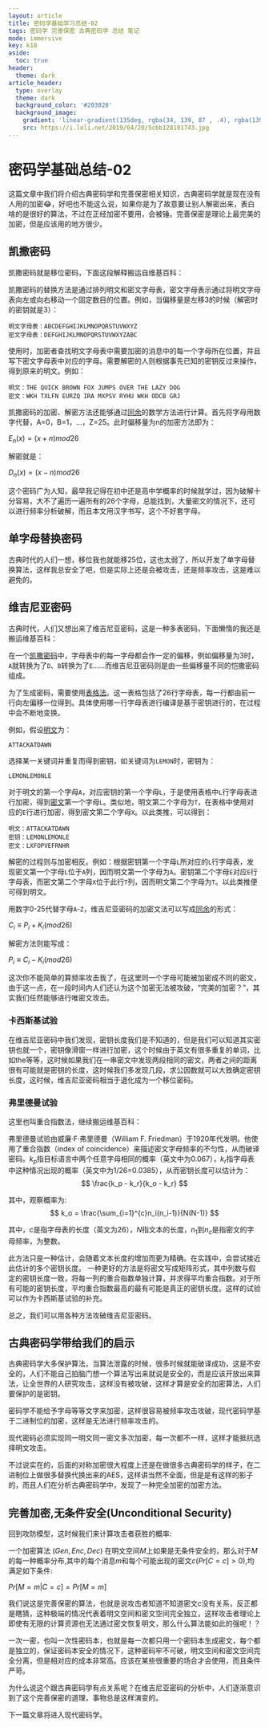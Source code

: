 ```yaml
---
layout: article
title: 密码学基础学习总结-02
tags: 密码学 完善保密 古典密码学 总结 笔记
mode: immersive
key: k18
aside:
  toc: true
header:
  theme: dark
article_header:
  type: overlay
  theme: dark
  background_color: '#203028'
  background_image:
    gradient: 'linear-gradient(135deg, rgba(34, 139, 87 , .4), rgba(139, 34, 139, .4))'
    src: https://i.loli.net/2019/04/20/5cbb128101743.jpg
---
```


# 密码学基础总结-02

这篇文章中我们将介绍古典密码学和完善保密相关知识，古典密码学就是现在没有人用的加密😂，好吧也不能这么说，如果你是为了故意要让别人解密出来，表白啥的是很好的算法，不过在正经加密不要用，会被锤。完善保密是理论上最完美的加密，但是应该用的地方很少。

## 凯撒密码

凯撒密码就是移位密码，下面这段解释搬运自维基百科：

凯撒密码的替换方法是通过排列明文和密文字母表，密文字母表示通过将明文字母表向左或向右移动一个固定数目的位置。例如，当偏移量是左移3的时候（解密时的密钥就是3）：

```
明文字母表：ABCDEFGHIJKLMNOPQRSTUVWXYZ
密文字母表：DEFGHIJKLMNOPQRSTUVWXYZABC
```

使用时，加密者查找明文字母表中需要加密的消息中的每一个字母所在位置，并且写下密文字母表中对应的字母。需要解密的人则根据事先已知的密钥反过来操作，得到原来的明文。例如：

```
明文：THE QUICK BROWN FOX JUMPS OVER THE LAZY DOG
密文：WKH TXLFN EURZQ IRA MXPSV RYHU WKH ODCB GRJ
```

凯撒密码的加密、解密方法还能够通过[同余](https://www.wikiwand.com/zh-hans/%E5%90%8C%E4%BD%99)的数学方法进行计算。首先将字母用数字代替，A=0，B=1，...，Z=25。此时偏移量为n的加密方法即为：

$E_n(x) = (x+n) mod 26$


解密就是：

$D_n(x) = (x - n)mod26$

这个密码广为人知，最早我记得在初中还是高中学概率的时候就学过，因为破解十分容易，大不了遍历一遍所有的26个字母，总能找到，大量密文的情况下，还可以进行频率分析破解，而且本文用汉字书写，这个不好套字母。

## 单字母替换密码

古典时代的人们一想，移位我也就能移25位，这也太弱了，所以开发了单字母替换算法，这样我总安全了吧，但是实际上还是会被攻击，还是频率攻击，这是难以避免的。

## 维吉尼亚密码

古典时代，人们又想出来了维吉尼亚密码，这是一种多表密码，下面懒惰的我还是搬运维基百科：

在一个[凯撒密码](https://www.wikiwand.com/zh-hans/%E5%87%B1%E6%92%92%E5%AF%86%E7%A2%BC)中，字母表中的每一字母都会作一定的偏移，例如偏移量为3时，`A`就转换为了`D`、`B`转换为了`E`……而维吉尼亚密码则是由一些偏移量不同的恺撒密码组成。

为了生成密码，需要使用[表格法](https://www.wikiwand.com/zh-hans/%E8%A1%A8%E6%A0%BC%E6%B3%95)。这一表格包括了26行字母表，每一行都由前一行向左偏移一位得到。具体使用哪一行字母表进行编译是基于密钥进行的，在过程中会不断地变换。

例如，假设[明文](https://www.wikiwand.com/zh-hans/%E6%98%8E%E6%96%87)为：

```
ATTACKATDAWN
```

选择某一关键词并重复而得到密钥，如关键词为`LEMON`时，密钥为：

```
LEMONLEMONLE
```

对于明文的第一个字母`A`，对应密钥的第一个字母`L`，于是使用表格中`L`行字母表进行加密，得到[密文](https://www.wikiwand.com/zh-hans/%E5%AF%86%E6%96%87)第一个字母`L`。类似地，明文第二个字母为`T`，在表格中使用对应的`E`行进行加密，得到密文第二个字母`X`。以此类推，可以得到：

```
明文：ATTACKATDAWN
密钥：LEMONLEMONLE
密文：LXFOPVEFRNHR
```

解密的过程则与加密相反。例如：根据密钥第一个字母`L`所对应的`L`行字母表，发现密文第一个字母`L`位于`A`列，因而明文第一个字母为`A`。密钥第二个字母`E`对应`E`行字母表，而密文第二个字母`X`位于此行`T`列，因而明文第二个字母为`T`。以此类推便可得到明文。

用数字0-25代替字母`A`-`Z`，维吉尼亚密码的加密文法可以写成[同余](https://www.wikiwand.com/zh-hans/%E5%90%8C%E4%BD%99)的形式：

$C_i \equiv P_i + K_i (mod26)$


解密方法则能写成：

$P_i \equiv C_i - K_i (mod26)$

这次你不能简单的算频率攻击我了，在这里同一个字母可能被加密成不同的密文，由于这一点，在一段时间内人们还认为这个加密无法被攻破，“完美的加密？”，其实我们任然能够进行唯密文攻击。

### 卡西斯基试验

在维吉尼亚密码中我们发现，密钥长度我们是不知道的，但是我们可以知道其实密钥也就一个，密钥像滑窗一样进行加密，这个时候由于英文有很多重复的单词，比如the等等，这时候如果我们在一串密文中发现两段相同的密文，两者之间的距离很有可能就是密钥的长度，这时候我们多发现几段，求公因数就可以大致确定密钥长度，这时候，维吉尼亚密码相当于退化成为一个移位密码。

### 弗里德曼试验

这里也叫重合指数法，继续搬运维基百科：

弗里德曼试验由威廉·F·弗里德曼（William F. Friedman）于1920年代发明。他使用了重合指数（index of coincidence）来描述密文字母频率的不匀性，从而破译密码。$k_p$指目标语言中两个任意字母相同的概率（英文中为0.067），$k_r$指字母表中这种情况出现的概率（英文中为1/26=0.0385），从而密钥长度可以估计为：
$$
\frac{k_p - k_r}{k_o - k_r}
$$


其中，观察概率为:
$$
k_o = \frac{\sum_{i=1}^{c}n_i(n_i-1)}{N(N-1)}
$$


其中，*c*是指字母表的长度（英文为26），*N*指文本的长度，$n_1$到$n_c$是指密文的字母频率，为整数。

此方法只是一种估计，会随着文本长度的增加而更为精确。在实践中，会尝试接近此估计的多个密钥长度。 一种更好的方法是将密文写成矩阵形式，其中列数与假定的密钥长度一致，将每一列的重合指数单独计算，并求得平均重合指数。对于所有可能的密钥长度，平均重合指数最高的最有可能是真正的密钥长度。这样的试验可以作为卡西斯基试验的补充。

总之，我们可以用各种方法攻破维吉尼亚密码。

## 古典密码学带给我们的启示

古典密码学大多保护算法，当算法泄露的时候，很多时候就能破译成功，这是不安全的，人们不能自己拍脑门想一个算法写出来就说是安全的，而是应该开放出来算法，让全世界的人研究攻击，这样没有被攻破，这样才算是安全的加密算法，人们要保护的是密钥。

密码学不能给予字母等等文字来加密，这样很容易被频率攻击攻破，现代密码学基于二进制位的加密，这样是无法进行频率攻击的。

现代密码必须实现同一明文同一密文多次加密，每一次都不一样，这样才能抵抗选择明文攻击。

不过说实在的，后面的对称加密很大程度上还是在做很多古典密码学的样子，在二进制位上做很多替换代换出来的AES，这样讲当然不全面，但是是有这样的影子的，而且人们在分析古典密码学中，发现了一种完全加密的加密方法。

## 完善加密,无条件安全(Unconditional Security)

回到攻防模型，这时候我们来计算攻击者获胜的概率:

一个加密算法 $(Gen, Enc, Dec)$ 在明文空间$M$上如果是无条件安全的，那么对于$M$的每一种概率分布,其中的每个消息$m$和每个可能出现的密文$c (Pr[C = c] > 0)$,均满足如下条件:

$Pr[M=m | C=c] = Pr[M=m]$

我们说这是完善保密的算法，也就是说攻击者知道不知道密文$c$没有关系，反正都是瞎猜，这种极端的情况代表着明文空间和密文空间完全独立，这样攻击者理论上即使有无限的计算资源也无法通过密文恢复明文，那么什么算法能如此的强呢！？

一次一密，也叫一次性密码本，也就是每一次都只用一个密码本生成密文，每个都是独立的，保证密码本安全的情况下，这种密码牢不可破，明文空间和密文空间完全分离，但是相对应的成本非常高。应该在某些很重要的场合才会使用，而且条件严苛。

为什么说这个跟古典密码学有点关系呢？在维吉尼亚密码的分析中，人们逐渐意识到了这个完善保密的道理，事物总是这样演变的。

下一篇文章将进入现代密码学。